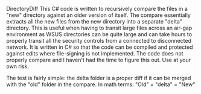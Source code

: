 DirectoryDiff
This C# code is written to recursively compare the files in a "new" directory against an older version of itself. The compare essentially extracts all the new files from the new directory into a separate "delta" directory. This is useful when having to transit large files across an air-gap environment as WSUS directories can be quite large and can take hours to properly transit all the security controls from a connected to disconnected network.
It is written in C# so that the code can be compiled and protected against edits where file-signing is not implemented.
The code does not properly compare and I haven't had the time to figure this out. Use at your own risk.

The test is fairly simple: the delta folder is a proper diff if it can be merged with the "old" folder in the compare.
In math terms: "Old" + "delta" = "New"
